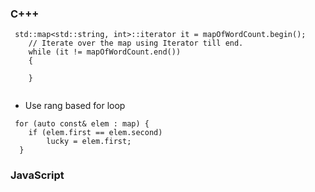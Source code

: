 

### C+++
```
 std::map<std::string, int>::iterator it = mapOfWordCount.begin();
    // Iterate over the map using Iterator till end.
    while (it != mapOfWordCount.end())
    {

    }
   
```
- Use rang based for loop
```
 for (auto const& elem : map) {
    if (elem.first == elem.second) 
        lucky = elem.first;
  }
```

### JavaScript
